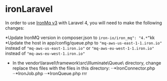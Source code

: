 # ironLaravel

In order to use [IronMq v3](http://dev.iron.io/worker/reference/api/) with Laravel 4, you will need to make the following changes:

*Update IronMQ version in composer.json to `iron-io/iron_mq": "4.*”`kk
*Update the host in app/config/queue.php to `"mq-aws-us-east-1-1.iron.io"` instead of `"mq-aws-us-east-1.iron.io"` or 
`"mq-aws-eu-west-1-1.iron.io"` instead of `"mq-aws-eu-west-1.iron.io"`
* In the vendor\laravel\framework\src\Illuminate\Queue\ directory, change replace thes files with the files in this directory:
  ⋅⋅*IronConnector.php
  ⋅⋅*IronJob.php
  ⋅⋅*IronQueue.php
rrr

